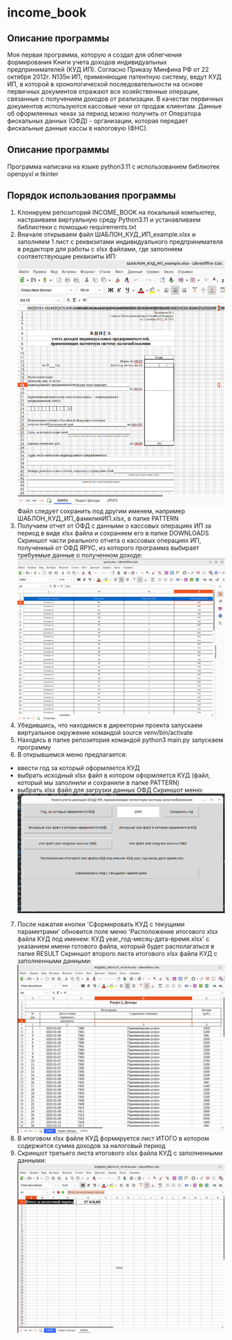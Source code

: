 # income_book
## Описание программы 
Моя первая программа, которую я создал для облегчения формирования Книги учета доходов индивидуальных предпринимателей 
(КУД ИП). Согласно Приказу Минфина РФ от 22 октября 2012г. N135н ИП, применяющие патентную систему, 
ведут КУД ИП, в которой в хронологической последовательности на основе первичных документов отражают все хозяйственные 
операции, связанные с получением доходов от реализации. В качестве первичных документов используются кассовые чеки 
от продаж клиентам. Данные об оформленных чеках за период можно получить от Оператора фискальных данных (ОФД) - 
организации, которая передает фискальные данные кассы в налоговую (ФНС). 
## Описание программы
Программа написана на языке python3.11 с использованием библиотек openpyxl и tkinter
## Порядок использования программы
1. Клонируем репозиторий INCOME_BOOK на локальный компьютер, настраиваем виртуальную среду Python3.11 и устанавливаем 
библиотеки с помощью requirements.txt
2. Вначале открываем файл ШАБЛОН_КУД_ИП_example.xlsx и заполняем 1 лист с реквизитами индивидуального предпринимателя
в редакторе для работы с xlsx файлами, где заполняем соответствующие реквизиты ИП: ![img.png](img.png)
Файл следует сохранить под другим именем, например ШАБЛОН_КУД_ИП_фамилияИП.xlsx, в папке PATTERN
3. Получаем отчет от ОФД с данными о кассовых операциях ИП за период в виде xlsx файла и сохраняем его в папке DOWNLOADS
Скриншот части реального отчета о кассовых операциях ИП, полученный от ОФД ЯРУС, из которого программа 
выбирает требуемые данные о полученном доходе: ![img_4.png](img_4.png)
4. Убедившись, что находимся в директории проекта запускаем виртуальное окружение командой 
source venv/bin/activate
5. Находясь в папке репозитория командой python3 main.py запускаем программу
6. В открывшемся меню предлагается:
- ввести год за который оформляется КУД
- выбрать исходный xlsx файл в котором оформляется КУД (файл, который мы заполнили и сохранили в папке PATTERN)
- выбрать xlsx файл для загрузки данных ОФД 
Скриншот меню: 
![img_1.png](img_1.png)
7. После нажатия кнопки 'Сформировать КУД с текущими параметрами' обновится поле меню
'Расположение итогового xlsx файла КУД под именем: КУД year_год-месяц-дата-время.xlsx' с указанием имени готового файла, 
который будет располагаться в папке RESULT
Скриншот второго листа итогового xlsx файла КУД с заполненными данными:
![img_2.png](img_2.png)
8. В итоговом xlsx файле КУД формируется лист ИТОГО в котором содержится сумма доходов за налоговый период 
9. Скриншот третьего листа итогового xlsx файла КУД с заполненными данными:
![img_3.png](img_3.png)
  


